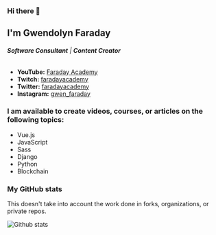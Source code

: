 
### Hi there 👋

## I'm Gwendolyn Faraday

###### ***Software Consultant*** | ***Content Creator***

* **YouTube:** [Faraday Academy](https://youtube.com/c/FaradayAcademy)
* **Twitch:** [faradayacademy](https://twitch.tv/faradayacademy)
* **Twitter:** [faradayacademy](https://twitter.com/faradayacademy)
* **Instagram:** [gwen_faraday](https://www.instagram.com/gwen_faraday)

### I am available to create videos, courses, or articles on the following topics:

* Vue.js
* JavaScript
* Sass
* Django
* Python
* Blockchain

### My GitHub stats

This doesn't take into account the work done in forks, organizations, or private repos.

![Github stats](https://github-readme-stats.vercel.app/api?username=gwenf&show_icons=true)
